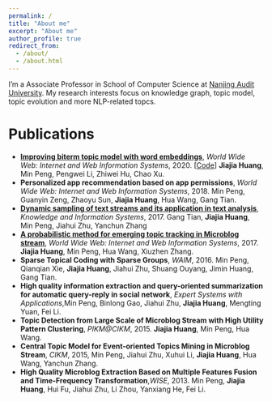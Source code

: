```yaml
---
permalink: /
title: "About me"
excerpt: "About me"
author_profile: true
redirect_from: 
  - /about/
  - /about.html
---
```


I’m a Associate Professor in School of Computer Science at [Nanjing Audit University](https://www.nau.edu.cn/). My research interests focus on knowledge graph, topic model, topic evolution and more NLP-related topcs.


Publications
======
*   **[Improving biterm topic model with word embeddings](https://link.springer.com/article/10.1007/s11280-020-00823-w)**, *World Wide Web: Internet and Web Information Systems*, 2020. [[Code](https://github.com/Jenny-HJJ/NBTMWE)]    **Jiajia Huang**, Min Peng, Pengwei Li, Zhiwei Hu, Chao Xu.
*   **Personalized app recommendation based on app permissions**, *World Wide Web: Internet and Web Information Systems*, 2018.  Min Peng, Guanyin Zeng, Zhaoyu Sun, **Jiajia Huang**, Hua Wang, Gang Tian.
*   **[Dynamic sampling of text streams and its application in text analysis](https://www.researchgate.net/publication/315663166_Dynamic_sampling_of_text_streams_and_its_application_in_text_analysis)**, *Knowledge and Information Systems*, 2017.  Gang Tian, **Jiajia Huang**, Min Peng, Jiahui Zhu, Yanchun Zhang
*   **[A probabilistic method for emerging topic tracking in Microblog stream](https://www.researchgate.net/publication/301577053_A_probabilistic_method_for_emerging_topic_tracking_in_Microblog_stream)**, *World Wide Web: Internet and Web Information Systems*, 2017. **Jiajia Huang**, Min Peng, Hua Wang,  Xiuzhen Zhang.
*   **Sparse Topical Coding with Sparse Groups**, *WAIM*, 2016. Min Peng, Qianqian Xie, **Jiajia Huang**, Jiahui Zhu, Shuang Ouyang, Jimin Huang, Gang Tian.
*   **High quality information extraction and query-oriented summarization for automatic query-reply in social network**, *Expert Systems with Applications*,Min Peng, Binlong Gao, Jiahui Zhu, **Jiajia Huang**, Mengting Yuan, Fei Li.
*   **Topic Detection from Large Scale of Microblog Stream with High Utility Pattern Clustering**, *PIKM@CIKM*, 2015.  **Jiajia Huang**, Min Peng, Hua Wang.
*   **Central Topic Model for Event-oriented Topics Mining in Microblog Stream**, *CIKM*, 2015, Min Peng, Jiahui Zhu, Xuhui Li, **Jiajia Huang**, Hua Wang, Yanchun Zhang.
* **High Quality Microblog Extraction Based on Multiple Features Fusion and Time-Frequency Transformation**,*WISE*, 2013.	Min Peng, **Jiajia Huang**, Hui Fu, Jiahui Zhu, Li Zhou, Yanxiang He, Fei Li.
